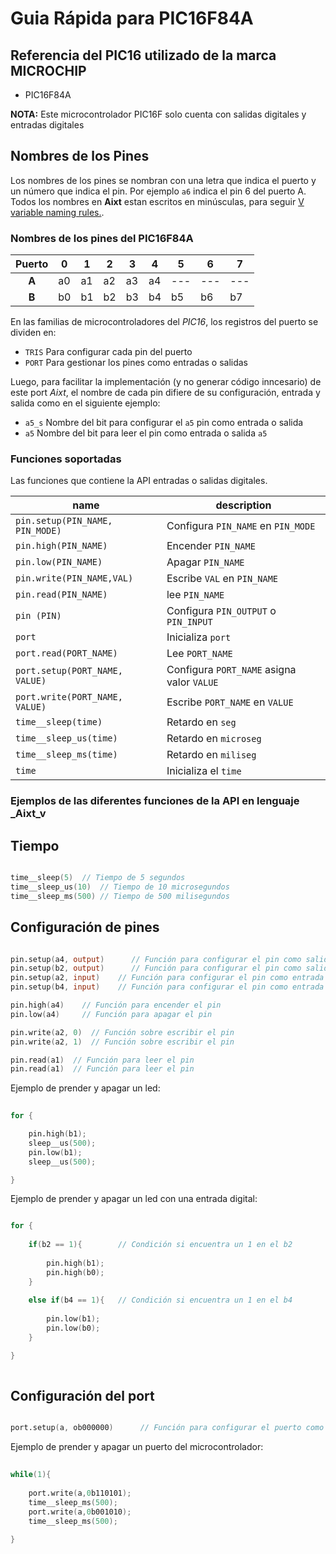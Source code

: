 # Guia Rápida para PIC16F84A
## Referencia del PIC16 utilizado de la marca MICROCHIP
- PIC16F84A

**NOTA:** Este microcontrolador PIC16F solo cuenta con salidas digitales y entradas digitales

## Nombres de los Pines
Los nombres de los pines se nombran con una letra que indica el puerto y un número que indica el pin. Por ejemplo `a6` indica el pin 6 del puerto A. Todos los nombres en **Aixt** estan escritos en minúsculas, para seguir [V variable naming rules.](https://github.com/vlang/v/blob/master/doc/docs.md#variables).


### Nombres de los pines del PIC16F84A 
| Puerto | 0 | 1 | 2 | 3 | 4 | 5 | 6 | 7 |
|:------:|---|---|---|---|---|---|---|---|
| **A**  | a0| a1| a2| a3| a4|---|---|---|
| **B**  | b0| b1| b2| b3| b4| b5| b6| b7|

En las familias de microcontroladores del _PIC16_, los registros del puerto se dividen en: 

- `TRIS` Para configurar cada pin del puerto
- `PORT` Para gestionar los pines como entradas o salidas

Luego, para facilitar la implementación (y no generar código inncesario) de este port _Aixt_, el nombre de cada pin difiere de su configuración, entrada y salida como en el siguiente ejemplo: 

- `a5_s` Nombre del bit para configurar el `a5` pin como entrada o salida 
- `a5`   Nombre del bit para leer el pin como entrada o salida `a5`

### Funciones soportadas
Las funciones que contiene la API entradas o salidas digitales.

name                                  | description
--------------------------------------|------------------------------
`pin.setup(PIN_NAME, PIN_MODE)`     | Configura `PIN_NAME` en `PIN_MODE`
`pin.high(PIN_NAME)`                 | Encender `PIN_NAME`
`pin.low(PIN_NAME)`                  | Apagar `PIN_NAME`
`pin.write(PIN_NAME,VAL)`            | Escribe `VAL` en `PIN_NAME`
`pin.read(PIN_NAME)`                 | lee `PIN_NAME`
`pin (PIN)`                           | Configura `PIN_OUTPUT` o `PIN_INPUT`
`port`                                | Inicializa `port`
`port.read(PORT_NAME)`               | Lee `PORT_NAME`
`port.setup(PORT_NAME, VALUE)`       | Configura `PORT_NAME` asigna valor `VALUE`
`port.write(PORT_NAME, VALUE)`       | Escribe `PORT_NAME` en `VALUE`
`time__sleep(time)`                   | Retardo en `seg`
`time__sleep_us(time)`                | Retardo en `microseg`
`time__sleep_ms(time)`                | Retardo en `miliseg`
`time`                                | Inicializa el `time`

### Ejemplos de las diferentes funciones de la API en lenguaje _Aixt_v 

## Tiempo

```v

time__sleep(5)	// Tiempo de 5 segundos
time__sleep_us(10)	// Tiempo de 10 microsegundos
time__sleep_ms(500)	// Tiempo de 500 milisegundos

```

## Configuración de pines 

```v

pin.setup(a4, output)      // Función para configurar el pin como salida 
pin.setup(b2, output)      // Función para configurar el pin como salida
pin.setup(a2, input)    // Función para configurar el pin como entrada
pin.setup(b4, input)    // Función para configurar el pin como entrada

pin.high(a4)    // Función para encender el pin           
pin.low(a4)     // Función para apagar el pin

pin.write(a2, 0)  // Función sobre escribir el pin
pin.write(a2, 1)  // Función sobre escribir el pin

pin.read(a1)  // Función para leer el pin
pin.read(a1)  // Función para leer el pin

```

Ejemplo de prender y apagar un led:

```v
      
for {

    pin.high(b1);
    sleep__us(500);
    pin.low(b1);
    sleep__us(500);

}

```
Ejemplo de prender y apagar un led con una entrada digital:

```v

for {
    
    if(b2 == 1){        // Condición si encuentra un 1 en el b2
        
        pin.high(b1);
        pin.high(b0);
    }
    
    else if(b4 == 1){   // Condición si encuentra un 1 en el b4
        
        pin.low(b1);
        pin.low(b0);
    }

}
        
```
## Configuración del port

```v

port.setup(a, ob000000)      // Función para configurar el puerto como salida 

```

Ejemplo de prender y apagar un puerto del microcontrolador:

```v
      
while(1){
        
    port.write(a,0b110101);
    time__sleep_ms(500);
    port.write(a,0b001010);
    time__sleep_ms(500);      
        
}

```
